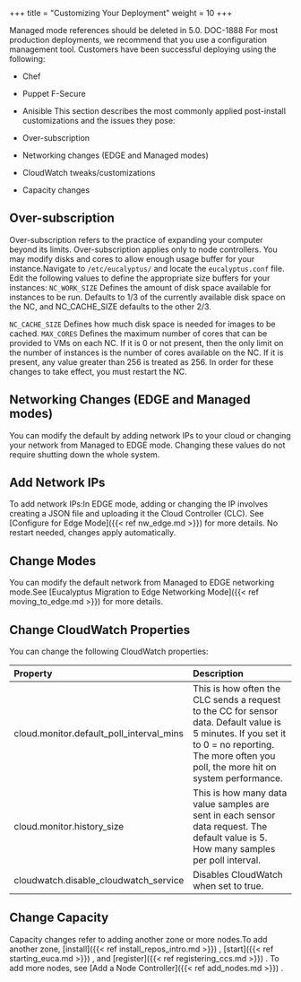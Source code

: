 +++
title = "Customizing Your Deployment"
weight = 10
+++

Managed mode references should be deleted in 5.0. DOC-1888 For most production deployments, we recommend that you use a configuration management tool. Customers have been successful deploying using the following: 



* Chef 
* Puppet F-Secure 
* Anisible 
This section describes the most commonly applied post-install customizations and the issues they pose: 



* Over-subscription 
* Networking changes (EDGE and Managed modes) 
* CloudWatch tweaks/customizations 
* Capacity changes 

## Over-subscription
Over-subscription refers to the practice of expanding your computer beyond its limits. Over-subscription applies only to node controllers. You may modify disks and cores to allow enough usage buffer for your instance.Navigate to `/etc/eucalyptus/` and locate the `eucalyptus.conf` file. Edit the following values to define the appropriate size buffers for your instances: `NC_WORK_SIZE` Defines the amount of disk space available for instances to be run. Defaults to 1/3 of the currently available disk space on the NC, and NC_CACHE_SIZE defaults to the other 2/3. 

`NC_CACHE_SIZE` Defines how much disk space is needed for images to be cached. `MAX_CORES` Defines the maximum number of cores that can be provided to VMs on each NC. If it is 0 or not present, then the only limit on the number of instances is the number of cores available on the NC. If it is present, any value greater than 256 is treated as 256. In order for these changes to take effect, you must restart the NC. 
## Networking Changes (EDGE and Managed modes)
You can modify the default by adding network IPs to your cloud or changing your network from Managed to EDGE mode. Changing these values do not require shutting down the whole system.
## Add Network IPs
To add network IPs:In EDGE mode, adding or changing the IP involves creating a JSON file and uploading it the Cloud Controller (CLC). See [Configure for Edge Mode]({{< ref nw_edge.md >}}) for more details. No restart needed, changes apply automatically. 
## Change Modes
You can modify the default network from Managed to EDGE networking mode.See [Eucalyptus Migration to Edge Networking Mode]({{< ref moving_to_edge.md >}}) for more details. 
## Change CloudWatch Properties
You can change the following CloudWatch properties:

| Property | Description | 
|  :---- |  :---- | 
| cloud.monitor.default_poll_interval_mins | This is how often the CLC sends a request to the CC for sensor data. Default value is 5 minutes. If you set it to 0 = no reporting. The more often you poll, the more hit on system performance. | 
| cloud.monitor.history_size | This is how many data value samples are sent in each sensor data request. The default value is 5. How many samples per poll interval. | 
| cloudwatch.disable_cloudwatch_service | Disables CloudWatch when set to true. | 


## Change Capacity
Capacity changes refer to adding another zone or more nodes.To add another zone, [install]({{< ref install_repos_intro.md >}}) , [start]({{< ref starting_euca.md >}}) , and [register]({{< ref registering_ccs.md >}}) . To add more nodes, see [Add a Node Controller]({{< ref add_nodes.md >}}) . 
